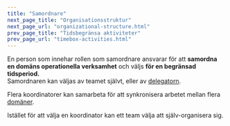 ```yaml
---
title: "Samordnare"
next_page_title: "Organisationsstruktur"
next_page_url: "organizational-structure.html"
prev_page_title: "Tidsbegränsa aktiviteter"
prev_page_url: "timebox-activities.html"
---
```



<div class="card summary"><div class="card-body">En person som innehar rollen som samordnare ansvarar för att <strong>samordna en domäns operationella verksamhet</strong> och väljs <strong>för en begränsad tidsperiod.</strong>
</div></div>
Samordnaren kan väljas av teamet självt, eller av <a href="glossary.html#entry-delegator" class="glossary-tooltip" data-toggle="tooltip" title="Delegator: En individ eller grupp som delegerar ansvarigheten för en domän till andra.">delegatorn</a>.

Flera koordinatorer kan samarbeta för att synkronisera arbetet mellan flera <a href="glossary.html#entry-domain" class="glossary-tooltip" data-toggle="tooltip" title="Domän: Ett tydligt urskiljbart område av inflytande, aktivitet och beslutsfattande inom en organisation.">domäner</a>.

Istället för att välja en koordinator kan ett team välja att själv-organisera sig.